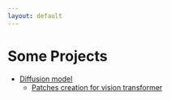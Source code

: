 ```yaml
---
layout: default
---
```


# Some Projects

 - [Diffusion model](https://piantedosi.github.io/diffusion_model/)
   - [Patches creation for vision transformer](https://piantedosi.github.io/diffusion_model_patch_creation/)


